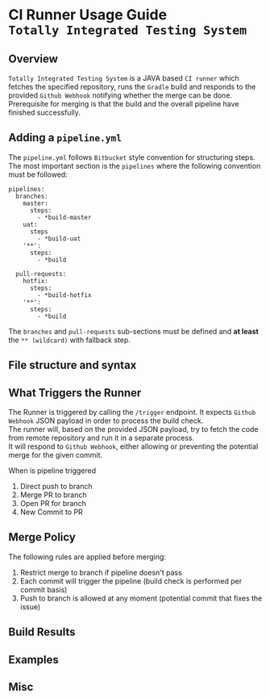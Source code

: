 # CI Runner Usage Guide<br>`Totally Integrated Testing System`

## Overview

`Totally Integrated Testing System` is a JAVA based `CI runner` which fetches
the specified repository, runs the `Gradle` build and responds to the
provided `Github Webhook` notifying whether the merge can be done.<br>
Prerequisite for merging is that the build and the overall pipeline have
finished successfully.

## Adding a `pipeline.yml`

The `pipeline.yml` follows `Bitbucket` style convention for structuring steps.<br>
The most important section is the `pipelines` where the following convention must be followed:<br>
```
pipelines:
  branches:
    master:
      steps:
        - *build-master
    uat:
      steps
        - *build-uat
    '**':
      steps:
        - *build

  pull-requests:
    hotfix:
      steps:
        - *build-hotfix
    '**':
      steps:
        - *build
```

The `branches` and `pull-requests` sub-sections must be defined and **at least**<br>
the `** (wildcard)` with fallback step.

## File structure and syntax

## What Triggers the Runner

The Runner is triggered by calling the `/trigger` endpoint. It expects
`Github Webhook` JSON payload in order to process the build check. <br>
The runner will, based on the provided JSON payload, try to fetch the code
from remote repository and run it in a separate process.<br>
It will respond to `Github Webhook`, either allowing or preventing the
potential merge for the given commit.

When is pipeline triggered
1. Direct push to branch
2. Merge PR to branch
3. Open PR for branch
4. New Commit to PR

## Merge Policy
The following rules are applied before merging:
1. Restrict merge to branch if pipeline doesn't pass
2. Each commit will trigger the pipeline (build check is performed per commit basis)
3. Push to branch is allowed at any moment (potential commit that fixes the issue)


## Build Results

## Examples

## Misc
